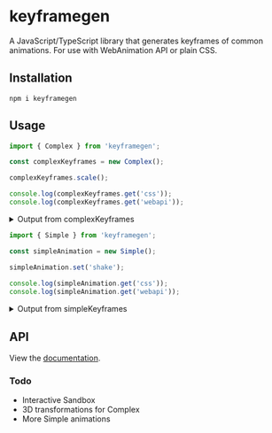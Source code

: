 # keyframegen
A JavaScript/TypeScript library that generates keyframes of common animations.  For use with WebAnimation API or plain CSS.

## Installation
```
npm i keyframegen
```

## Usage
```ts
import { Complex } from 'keyframegen';

const complexKeyframes = new Complex();

complexKeyframes.scale();

console.log(complexKeyframes.get('css'));
console.log(complexKeyframes.get('webapi'));
```

<details><summary>Output from complexKeyframes</summary><pre>
@keyframes animation-1 { 
  0% { transform: matrix3d(0.5, 0, 0, 0, 0, 0.5, 0, 0, 0, 0, 1, 0, 0, 0, 0, 1); }
  3.33% { transform: matrix3d(0.703, 0, 0, 0, 0, 0.703, 0, 0, 0, 0, 1, 0, 0, 0, 0, 1); }
  6.67% { transform: matrix3d(0.87, 0, 0, 0, 0, 0.87, 0, 0, 0, 0, 1, 0, 0, 0, 0, 1); }
  10% { transform: matrix3d(0.977, 0, 0, 0, 0, 0.977, 0, 0, 0, 0, 1, 0, 0, 0, 0, 1); }
  13.33% { transform: matrix3d(1.03, 0, 0, 0, 0, 1.03, 0, 0, 0, 0, 1, 0, 0, 0, 0, 1); }
  16.67% { transform: matrix3d(1.046, 0, 0, 0, 0, 1.046, 0, 0, 0, 0, 1, 0, 0, 0, 0, 1); }
  20% { transform: matrix3d(1.042, 0, 0, 0, 0, 1.042, 0, 0, 0, 0, 1, 0, 0, 0, 0, 1); }
  23.33% { transform: matrix3d(1.029, 0, 0, 0, 0, 1.029, 0, 0, 0, 0, 1, 0, 0, 0, 0, 1); }
  26.67% { transform: matrix3d(1.016, 0, 0, 0, 0, 1.016, 0, 0, 0, 0, 1, 0, 0, 0, 0, 1); }
  30% { transform: matrix3d(1.006, 0, 0, 0, 0, 1.006, 0, 0, 0, 0, 1, 0, 0, 0, 0, 1); }
  33.33% { transform: matrix3d(1, 0, 0, 0, 0, 1, 0, 0, 0, 0, 1, 0, 0, 0, 0, 1); }
  36.67% { transform: matrix3d(0.997, 0, 0, 0, 0, 0.997, 0, 0, 0, 0, 1, 0, 0, 0, 0, 1); }
  40% { transform: matrix3d(0.997, 0, 0, 0, 0, 0.997, 0, 0, 0, 0, 1, 0, 0, 0, 0, 1); }
  43.33% { transform: matrix3d(0.997, 0, 0, 0, 0, 0.997, 0, 0, 0, 0, 1, 0, 0, 0, 0, 1); }
  46.67% { transform: matrix3d(0.998, 0, 0, 0, 0, 0.998, 0, 0, 0, 0, 1, 0, 0, 0, 0, 1); }
  50% { transform: matrix3d(0.999, 0, 0, 0, 0, 0.999, 0, 0, 0, 0, 1, 0, 0, 0, 0, 1); }
  53.33% { transform: matrix3d(1, 0, 0, 0, 0, 1, 0, 0, 0, 0, 1, 0, 0, 0, 0, 1); }
  56.67% { transform: matrix3d(1, 0, 0, 0, 0, 1, 0, 0, 0, 0, 1, 0, 0, 0, 0, 1); }
  60% { transform: matrix3d(1, 0, 0, 0, 0, 1, 0, 0, 0, 0, 1, 0, 0, 0, 0, 1); }
  63.33% { transform: matrix3d(1, 0, 0, 0, 0, 1, 0, 0, 0, 0, 1, 0, 0, 0, 0, 1); }
  66.67% { transform: matrix3d(1, 0, 0, 0, 0, 1, 0, 0, 0, 0, 1, 0, 0, 0, 0, 1); }
  70% { transform: matrix3d(1, 0, 0, 0, 0, 1, 0, 0, 0, 0, 1, 0, 0, 0, 0, 1); }
  73.33% { transform: matrix3d(1, 0, 0, 0, 0, 1, 0, 0, 0, 0, 1, 0, 0, 0, 0, 1); }
  76.67% { transform: matrix3d(1, 0, 0, 0, 0, 1, 0, 0, 0, 0, 1, 0, 0, 0, 0, 1); }
  80% { transform: matrix3d(1, 0, 0, 0, 0, 1, 0, 0, 0, 0, 1, 0, 0, 0, 0, 1); }
  83.33% { transform: matrix3d(1, 0, 0, 0, 0, 1, 0, 0, 0, 0, 1, 0, 0, 0, 0, 1); }
  86.67% { transform: matrix3d(1, 0, 0, 0, 0, 1, 0, 0, 0, 0, 1, 0, 0, 0, 0, 1); }
  90% { transform: matrix3d(1, 0, 0, 0, 0, 1, 0, 0, 0, 0, 1, 0, 0, 0, 0, 1); }
  93.33% { transform: matrix3d(1, 0, 0, 0, 0, 1, 0, 0, 0, 0, 1, 0, 0, 0, 0, 1); }
  96.67% { transform: matrix3d(1, 0, 0, 0, 0, 1, 0, 0, 0, 0, 1, 0, 0, 0, 0, 1); }
  100% { transform: matrix3d(1, 0, 0, 0, 0, 1, 0, 0, 0, 0, 1, 0, 0, 0, 0, 1); } 
}

(31) [{…}, {…}, {…}, {…}, {…}, {…}, {…}, {…}, {…}, {…}, {…}, {…}, {…}, {…}, {…}, {…}, {…}, {…}, {…}, {…}, {…}, {…}, {…}, {…}, {…}, {…}, {…}, {…}, {…}, {…}, {…}]
  0: {offset: 0, transform: "matrix3d(0.5, 0, 0, 0, 0, 0.5, 0, 0, 0, 0, 1, 0, 0, 0, 0, 1)"}
  1: {offset: 0.0333, transform: "matrix3d(0.703, 0, 0, 0, 0, 0.703, 0, 0, 0, 0, 1, 0, 0, 0, 0, 1)"}
  2: {offset: 0.0667, transform: "matrix3d(0.87, 0, 0, 0, 0, 0.87, 0, 0, 0, 0, 1, 0, 0, 0, 0, 1)"}
  3: {offset: 0.1, transform: "matrix3d(0.977, 0, 0, 0, 0, 0.977, 0, 0, 0, 0, 1, 0, 0, 0, 0, 1)"}
  4: {offset: 0.1333, transform: "matrix3d(1.03, 0, 0, 0, 0, 1.03, 0, 0, 0, 0, 1, 0, 0, 0, 0, 1)"}
  5: {offset: 0.1667, transform: "matrix3d(1.046, 0, 0, 0, 0, 1.046, 0, 0, 0, 0, 1, 0, 0, 0, 0, 1)"}
  6: {offset: 0.2, transform: "matrix3d(1.042, 0, 0, 0, 0, 1.042, 0, 0, 0, 0, 1, 0, 0, 0, 0, 1)"}
  7: {offset: 0.2333, transform: "matrix3d(1.029, 0, 0, 0, 0, 1.029, 0, 0, 0, 0, 1, 0, 0, 0, 0, 1)"}
  8: {offset: 0.2667, transform: "matrix3d(1.016, 0, 0, 0, 0, 1.016, 0, 0, 0, 0, 1, 0, 0, 0, 0, 1)"}
  9: {offset: 0.3, transform: "matrix3d(1.006, 0, 0, 0, 0, 1.006, 0, 0, 0, 0, 1, 0, 0, 0, 0, 1)"}
  10: {offset: 0.3333, transform: "matrix3d(1, 0, 0, 0, 0, 1, 0, 0, 0, 0, 1, 0, 0, 0, 0, 1)"}
  11: {offset: 0.3667, transform: "matrix3d(0.997, 0, 0, 0, 0, 0.997, 0, 0, 0, 0, 1, 0, 0, 0, 0, 1)"}
  12: {offset: 0.4, transform: "matrix3d(0.997, 0, 0, 0, 0, 0.997, 0, 0, 0, 0, 1, 0, 0, 0, 0, 1)"}
  13: {offset: 0.4333, transform: "matrix3d(0.997, 0, 0, 0, 0, 0.997, 0, 0, 0, 0, 1, 0, 0, 0, 0, 1)"}
  14: {offset: 0.4667, transform: "matrix3d(0.998, 0, 0, 0, 0, 0.998, 0, 0, 0, 0, 1, 0, 0, 0, 0, 1)"}
  15: {offset: 0.5, transform: "matrix3d(0.999, 0, 0, 0, 0, 0.999, 0, 0, 0, 0, 1, 0, 0, 0, 0, 1)"}
  16: {offset: 0.5333, transform: "matrix3d(1, 0, 0, 0, 0, 1, 0, 0, 0, 0, 1, 0, 0, 0, 0, 1)"}
  17: {offset: 0.5667, transform: "matrix3d(1, 0, 0, 0, 0, 1, 0, 0, 0, 0, 1, 0, 0, 0, 0, 1)"}
  18: {offset: 0.6, transform: "matrix3d(1, 0, 0, 0, 0, 1, 0, 0, 0, 0, 1, 0, 0, 0, 0, 1)"}
  19: {offset: 0.6333, transform: "matrix3d(1, 0, 0, 0, 0, 1, 0, 0, 0, 0, 1, 0, 0, 0, 0, 1)"}
  20: {offset: 0.6667, transform: "matrix3d(1, 0, 0, 0, 0, 1, 0, 0, 0, 0, 1, 0, 0, 0, 0, 1)"}
  21: {offset: 0.7, transform: "matrix3d(1, 0, 0, 0, 0, 1, 0, 0, 0, 0, 1, 0, 0, 0, 0, 1)"}
  22: {offset: 0.7333, transform: "matrix3d(1, 0, 0, 0, 0, 1, 0, 0, 0, 0, 1, 0, 0, 0, 0, 1)"}
  23: {offset: 0.7667, transform: "matrix3d(1, 0, 0, 0, 0, 1, 0, 0, 0, 0, 1, 0, 0, 0, 0, 1)"}
  24: {offset: 0.8, transform: "matrix3d(1, 0, 0, 0, 0, 1, 0, 0, 0, 0, 1, 0, 0, 0, 0, 1)"}
  25: {offset: 0.8333, transform: "matrix3d(1, 0, 0, 0, 0, 1, 0, 0, 0, 0, 1, 0, 0, 0, 0, 1)"}
  26: {offset: 0.8667, transform: "matrix3d(1, 0, 0, 0, 0, 1, 0, 0, 0, 0, 1, 0, 0, 0, 0, 1)"}
  27: {offset: 0.9, transform: "matrix3d(1, 0, 0, 0, 0, 1, 0, 0, 0, 0, 1, 0, 0, 0, 0, 1)"}
  28: {offset: 0.9333, transform: "matrix3d(1, 0, 0, 0, 0, 1, 0, 0, 0, 0, 1, 0, 0, 0, 0, 1)"}
  29: {offset: 0.9667, transform: "matrix3d(1, 0, 0, 0, 0, 1, 0, 0, 0, 0, 1, 0, 0, 0, 0, 1)"}
  30: {offset: 1, transform: "matrix3d(1, 0, 0, 0, 0, 1, 0, 0, 0, 0, 1, 0, 0, 0, 0, 1)"}
  length: 31
  __proto__: Array(0)
</pre></details>

```ts
import { Simple } from 'keyframegen';

const simpleAnimation = new Simple();

simpleAnimation.set('shake');
  
console.log(simpleAnimation.get('css'));
console.log(simpleAnimation.get('webapi'));
```

<details><summary>Output from simpleKeyframes</summary><pre>
@keyframes animation-1 { 
  0% { transform: rotate(-14.999999999999998deg); }
  10% { transform: rotate(14.999999999999998deg); }
  20% { transform: rotate(-18deg); }
  30% { transform: rotate(18deg); }
  40% { transform: rotate(-22deg); }
  50% { transform: rotate(22deg); }
  60% { transform: rotate(-18deg); }
  70% { transform: rotate(18deg); }
  80% { transform: rotate(-12deg); }
  90% { transform: rotate(12deg); }
  100% { transform: rotate(0); } 
}

(11) [{…}, {…}, {…}, {…}, {…}, {…}, {…}, {…}, {…}, {…}, {…}]
  0: {offset: 0, transform: "rotate(-14.999999999999998deg)"}
  1: {offset: 0.1, transform: "rotate(14.999999999999998deg)"}
  2: {offset: 0.2, transform: "rotate(-18deg)"}
  3: {offset: 0.3, transform: "rotate(18deg)"}
  4: {offset: 0.4, transform: "rotate(-22deg)"}
  5: {offset: 0.5, transform: "rotate(22deg)"}
  6: {offset: 0.6, transform: "rotate(-18deg)"}
  7: {offset: 0.7, transform: "rotate(18deg)"}
  8: {offset: 0.8, transform: "rotate(-12deg)"}
  9: {offset: 0.9, transform: "rotate(12deg)"}
  10: {offset: 1, transform: "rotate(0)"}
  length: 11
  __proto__: Array(0)
</pre></details>

## API
View the [documentation](https://todo).

### Todo
* Interactive Sandbox
* 3D transformations for Complex
* More Simple animations